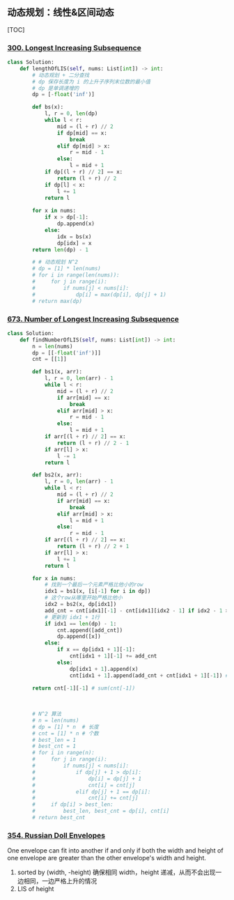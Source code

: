 ## 动态规划：线性&区间动态

[TOC]

### [300. Longest Increasing Subsequence](https://leetcode.cn/problems/longest-increasing-subsequence/)

```python
class Solution:
    def lengthOfLIS(self, nums: List[int]) -> int:
        # 动态规划 + 二分查找
        # dp 保存长度为 i 的上升子序列末位数的最小值
        # dp 是单调递增的
        dp = [-float('inf')]

        def bs(x):
            l, r = 0, len(dp)
            while l < r:
                mid = (l + r) // 2
                if dp[mid] == x:
                    break
                elif dp[mid] > x:
                    r = mid - 1
                else:
                    l = mid + 1
            if dp[(l + r) // 2] == x:
                return (l + r) // 2
            if dp[l] < x:
                l += 1
            return l
        
        for x in nums:
            if x > dp[-1]:
                dp.append(x)
            else:
                idx = bs(x)
                dp[idx] = x
        return len(dp) - 1

        # # 动态规划 N^2
        # dp = [1] * len(nums)
        # for i in range(len(nums)):
        #     for j in range(i):
        #         if nums[j] < nums[i]:
        #             dp[i] = max(dp[i], dp[j] + 1)
        # return max(dp)
```



### [673. Number of Longest Increasing Subsequence](https://leetcode.cn/problems/number-of-longest-increasing-subsequence/)

```python
class Solution:
    def findNumberOfLIS(self, nums: List[int]) -> int:
        n = len(nums)
        dp = [[-float('inf')]]
        cnt = [[1]]

        def bs1(x, arr):
            l, r = 0, len(arr) - 1
            while l < r:
                mid = (l + r) // 2
                if arr[mid] == x:
                    break
                elif arr[mid] > x:
                    r = mid - 1
                else:
                    l = mid + 1
            if arr[(l + r) // 2] == x:
                return (l + r) // 2 - 1
            if arr[l] > x:
                l -= 1
            return l

        def bs2(x, arr):
            l, r = 0, len(arr) - 1
            while l < r:
                mid = (l + r) // 2
                if arr[mid] == x:
                    break
                elif arr[mid] > x:
                    l = mid + 1
                else:
                    r = mid - 1
            if arr[(l + r) // 2] == x:
                return (l + r) // 2 + 1
            if arr[l] > x:
                l += 1
            return l

        for x in nums:
            # 找到一个最后一个元素严格比他小的row
            idx1 = bs1(x, [i[-1] for i in dp])
            # 这个row从哪里开始严格比他小
            idx2 = bs2(x, dp[idx1])
            add_cnt = cnt[idx1][-1] - cnt[idx1][idx2 - 1] if idx2 - 1 >= 0 else cnt[idx1][-1] # add_cnt = sum(cnt[idx1][idx2:]) 
            # 更新到 idx1 + 1行
            if idx1 == len(dp) - 1:
                cnt.append([add_cnt])
                dp.append([x])
            else:
                if x == dp[idx1 + 1][-1]:
                    cnt[idx1 + 1][-1] += add_cnt
                else:
                    dp[idx1 + 1].append(x)
                    cnt[idx1 + 1].append(add_cnt + cnt[idx1 + 1][-1]) # cnt[idx1 + 1].append(add_cnt)
        
        return cnt[-1][-1] # sum(cnt[-1])
            
 

        # N^2 算法
        # n = len(nums)
        # dp = [1] * n  # 长度
        # cnt = [1] * n # 个数
        # best_len = 1
        # best_cnt = 1
        # for i in range(n):
        #     for j in range(i):
        #         if nums[j] < nums[i]:
        #             if dp[j] + 1 > dp[i]:
        #                 dp[i] = dp[j] + 1
        #                 cnt[i] = cnt[j]
        #             elif dp[j] + 1 == dp[i]:
        #                 cnt[i] += cnt[j]
        #     if dp[i] > best_len:
        #         best_len, best_cnt = dp[i], cnt[i]
        # return best_cnt
```



### [354. Russian Doll Envelopes](https://leetcode.cn/problems/russian-doll-envelopes/)

One envelope can fit into another if and only if both the width and height of one envelope are greater than the other envelope's width and height.

1. sorted by (width, -height) 确保相同 width，height 递减，从而不会出现一边相同，一边严格上升的情况
2. LIS of height










